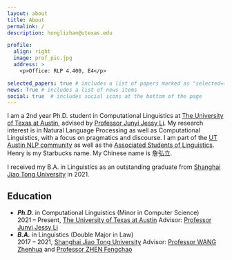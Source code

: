 ```yaml
---
layout: about
title: About
permalink: /
description: honglizhan@utexas.edu

profile:
  align: right
  image: prof_pic.jpg
  address: >
    <p>Office: RLP 4.400, E4</p>

selected_papers: true # includes a list of papers marked as "selected={true}"
news: True # includes a list of news items
social: true  # includes social icons at the bottom of the page
---
```


I am a 2nd year Ph.D. student in Computational Linguistics at <a href="https://www.utexas.edu/">The University of Texas at Austin</a>, advised by <a href="https://jessyli.com/">Professor Junyi Jessy Li</a>. My research interest is in Natural Language Processing as well as Computational Linguistics, with a focus on pragmatics and discourse. I am part of the <a href="https://www.nlp.utexas.edu/">UT Austin NLP community</a> as well as the <a href="https://asol.ling.utexas.edu/">Associated Students of Linguistics</a>. Henry is my Starbucks name. My Chinese name is 詹弘立.

I received my B.A. in Linguistics as an outstanding graduate from <a href="https://en.sjtu.edu.cn/">Shanghai Jiao Tong University</a> in 2021.

<h2>Education</h2>

<ul>
    <li><b><i>Ph.D.</i></b> in Computational Linguistics (Minor in Computer Science)</li>
    2021 &#8211; Present, <a href="https://www.utexas.edu/">The University of Texas at Austin</a>
    Advisor: <a href="https://jessyli.com/">Professor Junyi Jessy Li</a>
    <li><b><i>B.A.</i></b> in Linguistics (Double Major in Law)</li>
    2017 &#8211; 2021, <a href="https://en.sjtu.edu.cn/">Shanghai Jiao Tong University</a>
    Advisor: <a href="https://sfl.sjtu.edu.cn/Data/View/1774">Professor WANG Zhenhua</a> and <a href="https://sfl.sjtu.edu.cn/Data/View/1931">Professor ZHEN Fengchao</a>
</ul>

